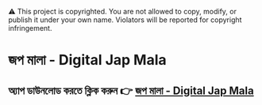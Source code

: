 ⚠️ This project is copyrighted.
You are not allowed to copy, modify, or publish it under your own name.
Violators will be reported for copyright infringement.

# জপ মালা - Digital Jap Mala

## অ্যাপ ডাউনলোড করতে ক্লিক করুন 👉 [জপ মালা - Digital Jap Mala](https://play.google.com/store/apps/details?id=com.mala.digital_joper_mala)
